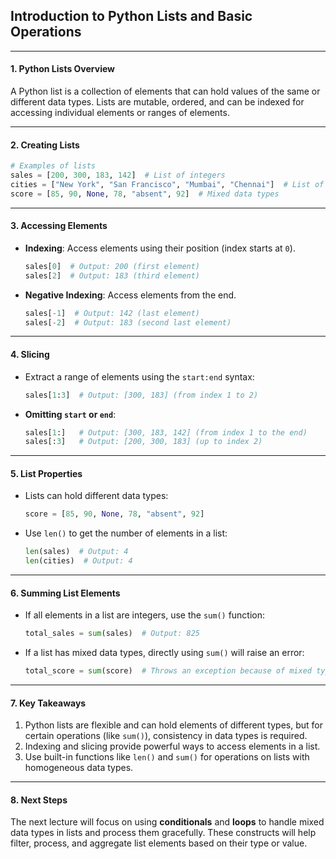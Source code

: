 ## Introduction to Python Lists and Basic Operations

---

#### **1. Python Lists Overview**

A Python list is a collection of elements that can hold values of the same or different data types. Lists are mutable, ordered, and can be indexed for accessing individual elements or ranges of elements.

---

#### **2. Creating Lists**

```python
# Examples of lists
sales = [200, 300, 183, 142]  # List of integers
cities = ["New York", "San Francisco", "Mumbai", "Chennai"]  # List of strings
score = [85, 90, None, 78, "absent", 92]  # Mixed data types
```

---

#### **3. Accessing Elements**

- **Indexing**: Access elements using their position (index starts at `0`).

  ```python
  sales[0]  # Output: 200 (first element)
  sales[2]  # Output: 183 (third element)
  ```

- **Negative Indexing**: Access elements from the end.
  ```python
  sales[-1]  # Output: 142 (last element)
  sales[-2]  # Output: 183 (second last element)
  ```

---

#### **4. Slicing**

- Extract a range of elements using the `start:end` syntax:

  ```python
  sales[1:3]  # Output: [300, 183] (from index 1 to 2)
  ```

- **Omitting `start` or `end`**:
  ```python
  sales[1:]   # Output: [300, 183, 142] (from index 1 to the end)
  sales[:3]   # Output: [200, 300, 183] (up to index 2)
  ```

---

#### **5. List Properties**

- Lists can hold different data types:

  ```python
  score = [85, 90, None, 78, "absent", 92]
  ```

- Use `len()` to get the number of elements in a list:
  ```python
  len(sales)  # Output: 4
  len(cities)  # Output: 4
  ```

---

#### **6. Summing List Elements**

- If all elements in a list are integers, use the `sum()` function:

  ```python
  total_sales = sum(sales)  # Output: 825
  ```

- If a list has mixed data types, directly using `sum()` will raise an error:
  ```python
  total_score = sum(score)  # Throws an exception because of mixed types
  ```

---

#### **7. Key Takeaways**

1. Python lists are flexible and can hold elements of different types, but for certain operations (like `sum()`), consistency in data types is required.
2. Indexing and slicing provide powerful ways to access elements in a list.
3. Use built-in functions like `len()` and `sum()` for operations on lists with homogeneous data types.

---

#### **8. Next Steps**

The next lecture will focus on using **conditionals** and **loops** to handle mixed data types in lists and process them gracefully. These constructs will help filter, process, and aggregate list elements based on their type or value.
